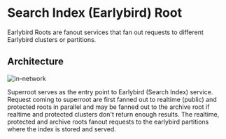 # Search Index (Earlybird) Root

Earlybird Roots are fanout services that fan out requests to different Earlybird clusters or partitions.

## Architecture

![in-network](img/serving.png)

Superroot serves as the entry point to Earlybird (Search Index) service. Request coming to superroot are first fanned out to realtime (public) and protected roots in parallel and may be fanned out to the archive root if realtime and protected clusters don't return enough results.
The realtime, protected and archive roots fanout requests to the earlybird partitions where the index is stored and served.
